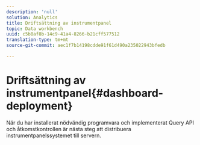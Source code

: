 ```yaml
---
description: 'null'
solution: Analytics
title: Driftsättning av instrumentpanel
topic: Data workbench
uuid: c5b8af8b-14c9-41a4-8266-b21cff577512
translation-type: tm+mt
source-git-commit: aec1f7b14198cdde91f61d490a235022943bfedb

---
```



# Driftsättning av instrumentpanel{#dashboard-deployment}

När du har installerat nödvändig programvara och implementerat Query API och åtkomstkontrollen är nästa steg att distribuera instrumentpanelssystemet till servern.

